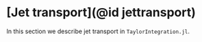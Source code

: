 # [Jet transport](@id jettransport)

In this section we describe jet transport in `TaylorIntegration.jl`.
